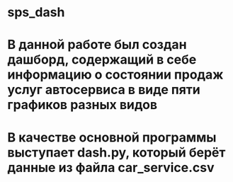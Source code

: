 # sps_dash
# В данной работе был создан дашборд, содержащий в себе информацию о состоянии продаж услуг автосервиса в виде пяти графиков разных видов
# В качестве основной программы выступает dash.py, который берёт данные из файла car_service.csv
